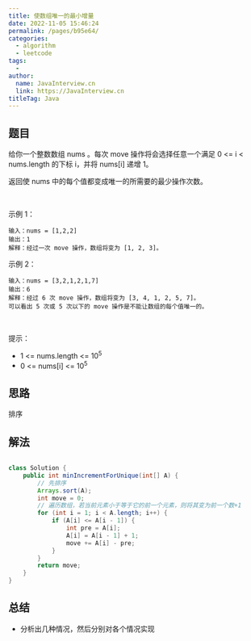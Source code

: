 ```yaml
---
title: 使数组唯一的最小增量
date: 2022-11-05 15:46:24
permalink: /pages/b95e64/
categories:
  - algorithm
  - leetcode
tags:
  - 
author: 
  name: JavaInterview.cn
  link: https://JavaInterview.cn
titleTag: Java
---
```


## 题目

给你一个整数数组 nums 。每次 move 操作将会选择任意一个满足 0 <= i < nums.length 的下标 i，并将 nums[i] 递增 1。

返回使 nums 中的每个值都变成唯一的所需要的最少操作次数。

 

示例 1：

    输入：nums = [1,2,2]
    输出：1
    解释：经过一次 move 操作，数组将变为 [1, 2, 3]。
示例 2：

    输入：nums = [3,2,1,2,1,7]
    输出：6
    解释：经过 6 次 move 操作，数组将变为 [3, 4, 1, 2, 5, 7]。
    可以看出 5 次或 5 次以下的 move 操作是不能让数组的每个值唯一的。
 

提示：

- 1 <= nums.length <= 10<sup>5</sup>
- 0 <= nums[i] <= 10<sup>5</sup>

## 思路

排序

## 解法
```java

class Solution {
    public int minIncrementForUnique(int[] A) {
        // 先排序
        Arrays.sort(A);
        int move = 0;
        // 遍历数组，若当前元素小于等于它的前一个元素，则将其变为前一个数+1
        for (int i = 1; i < A.length; i++) {
            if (A[i] <= A[i - 1]) {
                int pre = A[i];
                A[i] = A[i - 1] + 1;
                move += A[i] - pre;
            }
        }
        return move;
    }
}
```

## 总结

- 分析出几种情况，然后分别对各个情况实现 
